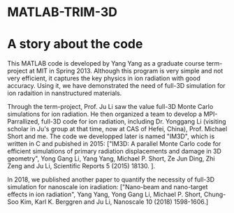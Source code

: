 # MATLAB-TRIM-3D
# A story about the code
This MATLAB code is developed by Yang Yang as a graduate course term-project at MIT in Spring 2013. Although this program is very simple and not very efficient, it captures the key physics in ion radiation with good accuracy. Using it, we have demonstrated the need of full-3D simulation for ion radaition in nanstructured materials.

Through the term-project, Prof. Ju Li saw the value full-3D Monte Carlo simulations for ion radiation. He then organized a team to develop a MPI-Parrallized, full-3D code for ion radiation, including Dr. Yonggang Li (visiting scholar in Ju's group at that time, now at CAS of Hefei, China), Prof. Michael Short and me. The code we developped later is named "IM3D", which is written in C and pubished in 2015: ["IM3D: A parallel Monte Carlo code for efficient simulations of primary radiation displacements and damage in 3D geometry", Yong Gang Li, Yang Yang, Michael P. Short, Ze Jun Ding, Zhi Zeng and Ju Li, Scientific Reports 5 (2015) 18130. ]. 

In 2018, we published another paper to quantify the necessity of full-3D simulation for nanoscale ion iradiation: ["Nano-beam and nano-target effects in ion radiation", Yang Yang, Yong Gang Li, Michael P. Short, Chung-Soo Kim, Karl K. Berggren and Ju Li, Nanoscale 10 (2018) 1598-1606.]
